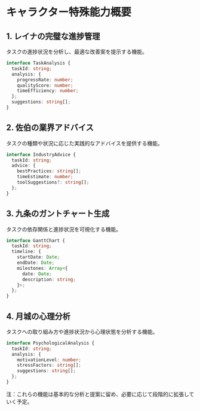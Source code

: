 # キャラクター特殊能力概要

## 1. レイナの完璧な進捗管理
タスクの進捗状況を分析し、最適な改善案を提示する機能。

```typescript
interface TaskAnalysis {
  taskId: string;
  analysis: {
    progressRate: number;
    qualityScore: number;
    timeEfficiency: number;
  };
  suggestions: string[];
}
```

## 2. 佐伯の業界アドバイス
タスクの種類や状況に応じた実践的なアドバイスを提供する機能。

```typescript
interface IndustryAdvice {
  taskId: string;
  advice: {
    bestPractices: string[];
    timeEstimate: number;
    toolSuggestions?: string[];
  };
}
```

## 3. 九条のガントチャート生成
タスクの依存関係と進捗状況を可視化する機能。

```typescript
interface GanttChart {
  taskId: string;
  timeline: {
    startDate: Date;
    endDate: Date;
    milestones: Array<{
      date: Date;
      description: string;
    }>;
  };
}
```

## 4. 月城の心理分析
タスクへの取り組み方や進捗状況から心理状態を分析する機能。

```typescript
interface PsychologicalAnalysis {
  taskId: string;
  analysis: {
    motivationLevel: number;
    stressFactors: string[];
    suggestions: string[];
  };
}
```

注：これらの機能は基本的な分析と提案に留め、必要に応じて段階的に拡張していく予定。